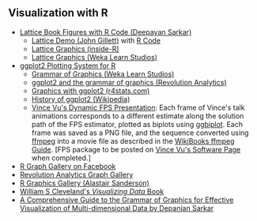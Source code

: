 ## Visualization with R

-   [Lattice Book Figures with R Code (Deepayan
    Sarkar)](http://lmdvr.r-forge.r-project.org)
    -   [Lattice Demo (John
        Gillett)](http://pages.stat.wisc.edu/~jgillett/327-1/5lattice.pdf)
        with [R Code](http://pages.stat.wisc.edu/~jgillett/327-1/5.R)
    -   [Lattice Graphics
        (inside-R)](http://www.inside-r.org/r-doc/lattice/A_01_Lattice)
    -   [Lattice Graphics (Weka Learn
        Studios)](http://www.wekaleamstudios.co.uk/topics/r-environment/lattice-graphics/)
-   [ggplot2 Plotting System for R](http://ggplot2.org)
    -   [Grammar of Graphics (Weka Learn
        Studios)](http://www.wekaleamstudios.co.uk/topics/r-environment/ggplot2-r-environment/)
    -   [ggplot2 and the grammar of graphics (Revolution
        Analytics)](http://blog.revolutionanalytics.com/2009/09/ggplot2-and-the-grammar-of-graphics.html)
    -   [Graphics with ggplot2
        (r4stats.com)](http://r4stats.com/examples/graphics-ggplot2/)
    -   [History of ggplot2
        (Wikipedia)](http://en.wikipedia.org/wiki/Ggplot2)
    -   [Vince Vu's Dynamic FPS
        Presentation](http://www.vince.vu/talks/): Each frame of Vince's
        talk animations corresponds to a different estimate along the
        solution path of the FPS estimator, plotted as biplots using
        [ggbiplot](https://github.com/vqv/ggbiplot). Each frame was
        saved as a PNG file, and the sequence converted using
        [ffmpeg](http://www.ffmpeg.org) into a movie file as described
        in the [WikiBooks ffmpeg
        Guide](http://en.wikibooks.org/wiki/FFMPEG_An_Intermediate_Guide/image_sequence).
        [FPS package to be posted on [Vince Vu's Software
        Page](http://www.vince.vu/software/) when completed.]
-   [R Graph Gallery on
    Facebook](https://www.facebook.com/pages/R-Graph-Gallery/169231589826661)
-   [Revolution Analytics Graph
    Gallery](http://blog.revolutionanalytics.com/2009/01/r-graph-gallery.html)
-   [R Graphics Gallery (Alastair
    Sanderson)](http://www.sr.bham.ac.uk/~ajrs/R/r-gallery.html)
-   [William S Cleveland's *Visualizing Data*
    Book](http://www.stat.purdue.edu/~wsc/visualizing.html)
-   [A Comprehensive Guide to the Grammar of Graphics for Effective Visualization of Multi-dimensional Data by Depanjan Sarkar](https://towardsdatascience.com/a-comprehensive-guide-to-the-grammar-of-graphics-for-effective-visualization-of-multi-dimensional-1f92b4ed4149)
